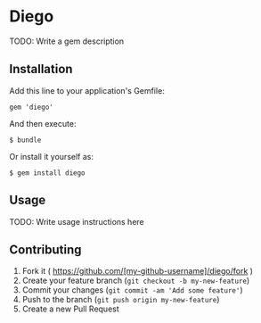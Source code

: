 # Diego

TODO: Write a gem description

## Installation

Add this line to your application's Gemfile:

    gem 'diego'

And then execute:

    $ bundle

Or install it yourself as:

    $ gem install diego

## Usage

TODO: Write usage instructions here

## Contributing

1. Fork it ( https://github.com/[my-github-username]/diego/fork )
2. Create your feature branch (`git checkout -b my-new-feature`)
3. Commit your changes (`git commit -am 'Add some feature'`)
4. Push to the branch (`git push origin my-new-feature`)
5. Create a new Pull Request
